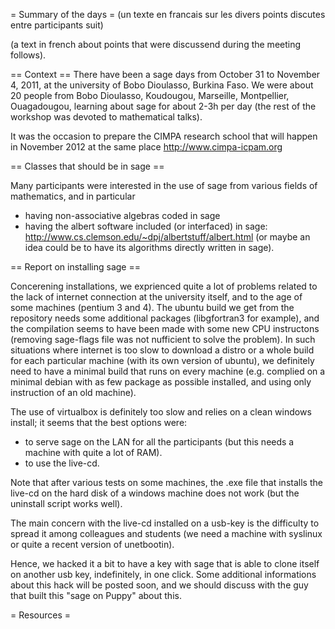 = Summary of the days =
(un texte en francais sur les divers points discutes entre participants suit)

(a text in french about points that were discussend during the meeting follows).

== Context ==
There have been a sage days from October 31 to November 4, 2011, at the university of Bobo Dioulasso, Burkina Faso. We were about 20 people from Bobo Dioulasso, Koudougou, Marseille, Montpellier, Ouagadougou, learning about sage for about 2-3h per day (the rest of the workshop was devoted to mathematical talks).

It was the occasion to prepare the CIMPA research school that will happen in November 2012 at the same place http://www.cimpa-icpam.org

== Classes that should be in sage ==

Many participants were interested in the use of sage from various fields of mathematics, and in particular 
 * having non-associative algebras coded in sage
 * having the albert software included (or interfaced) in sage: http://www.cs.clemson.edu/~dpj/albertstuff/albert.html (or maybe an idea could be to have its algorithms directly written in sage).

== Report on installing sage ==

Concerening installations, we exprienced quite a lot of problems related to the lack of internet connection at the university itself, and to the age of some machines (pentium 3 and 4). The ubuntu build we get from the repository needs some additional packages (libgfortran3 for example), and the compilation seems to have been made with some new CPU instructons (removing sage-flags file was not nufficient to solve the problem). In such situations where internet is too slow to download a distro or a whole build for each particular machine (with its own version of ubuntu), we definitely need to have a minimal build that runs on every machine (e.g. complied on a minimal debian with as few package as possible installed, and using only instruction of an old machine).

The use of virtualbox is definitely too slow and relies on a clean windows install; it seems that the best options were:

 * to serve sage on the LAN for all the participants (but this needs a machine with quite a lot of RAM).
 * to use the live-cd. 

Note that after various tests on some machines, the .exe file that installs the live-cd on the hard disk of a windows machine does not work (but the uninstall script works well).

The main concern with the live-cd installed on a usb-key is the difficulty to spread it among colleagues and students (we need a machine with syslinux or quite a recent version of unetbootin).

Hence, we hacked it a bit to have a key with sage that is able to clone itself on another usb key, indefinitely, in one click. Some additional informations about this hack will be posted soon, and we should discuss with the guy that built this "sage on Puppy" about this.

= Resources =
